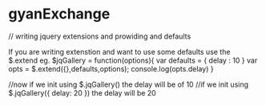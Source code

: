 # gyanExchange

// writing jquery extensions and prowiding and defaults 

If you are writing extenstion and want to use some defaults use the $.extend
eg. 
$jqGallery = function(options){
	var defaults = {
		delay : 10
	}
	var opts = $.extend({},defaults,options);
	console.log(opts.delay)
}

//now if we init using $.jqGallery()
	the delay will be of 10
//if we init using $.jqGallery({ delay: 20 })
	the delay will be 20
	
